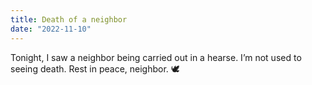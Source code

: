 ```yaml
---
title: Death of a neighbor
date: "2022-11-10"
---
```


Tonight, I saw a neighbor being carried out in a hearse. I’m not used to seeing death. Rest in peace, neighbor. 🕊